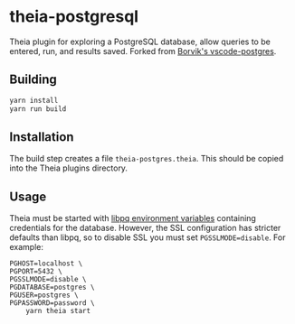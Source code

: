 # theia-postgresql

Theia plugin for exploring a PostgreSQL database, allow queries to be entered, run, and results saved. Forked from [Borvik's vscode-postgres](https://github.com/Borvik/vscode-postgres).


## Building

```bash
yarn install
yarn run build
```


## Installation

The build step creates a file `theia-postgres.theia`. This should be copied into the Theia plugins directory.


## Usage

Theia must be started with [libpq environment variables](https://www.postgresql.org/docs/current/libpq-envars.html) containing credentials for the database. However, the SSL configuration has stricter defaults than libpq, so to disable SSL you must set `PGSSLMODE=disable`. For example:

```
PGHOST=localhost \
PGPORT=5432 \
PGSSLMODE=disable \
PGDATABASE=postgres \
PGUSER=postgres \
PGPASSWORD=password \
    yarn theia start
```
